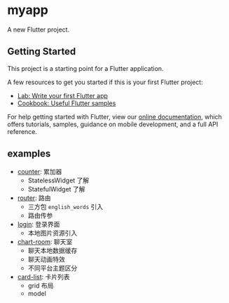 # myapp

A new Flutter project.

## Getting Started

This project is a starting point for a Flutter application.

A few resources to get you started if this is your first Flutter project:

- [Lab: Write your first Flutter app](https://flutter.dev/docs/get-started/codelab)
- [Cookbook: Useful Flutter samples](https://flutter.dev/docs/cookbook)

For help getting started with Flutter, view our
[online documentation](https://flutter.dev/docs), which offers tutorials,
samples, guidance on mobile development, and a full API reference.

## examples

- [counter](./lib/examples/counter/entry.dart): 累加器
  - StatelessWidget 了解
  - StatefulWidget 了解
- [router](./lib/examples/router/entry.dart): 路由
  - 三方包 `english_words` 引入
  - 路由传参
- [login](./lib/examples/login/entry.dart): 登录界面
  - 本地图片资源引入
- [chart-room](./lib/examples/chart-room/entry.dart): 聊天室
  - 聊天本地数据缓存
  - 聊天动画特效
  - 不同平台主题区分
- [card-list](./lib/examples/card-list/entry.dart): 卡片列表
  - grid 布局
  - model
